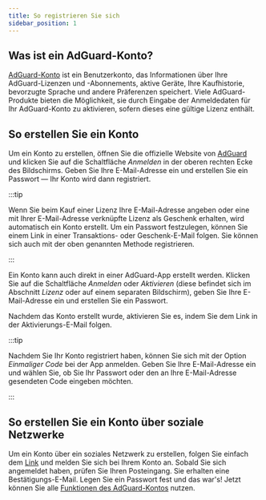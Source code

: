```yaml
---
title: So registrieren Sie sich
sidebar_position: 1
---
```


## Was ist ein AdGuard-Konto?

[AdGuard-Konto](https://my.adguard.com/) ist ein Benutzerkonto, das Informationen über Ihre AdGuard-Lizenzen und -Abonnements, aktive Geräte, Ihre Kaufhistorie, bevorzugte Sprache und andere Präferenzen speichert. Viele AdGuard-Produkte bieten die Möglichkeit, sie durch Eingabe der Anmeldedaten für Ihr AdGuard-Konto zu aktivieren, sofern dieses eine gültige Lizenz enthält.

## So erstellen Sie ein Konto

Um ein Konto zu erstellen, öffnen Sie die offizielle Website von [AdGuard](https://adguard.com/welcome.html) und klicken Sie auf die Schaltfläche *Anmelden* in der oberen rechten Ecke des Bildschirms. Geben Sie Ihre E-Mail-Adresse ein und erstellen Sie ein Passwort — Ihr Konto wird dann registriert.

:::tip

Wenn Sie beim Kauf einer Lizenz Ihre E-Mail-Adresse angeben oder eine mit Ihrer E-Mail-Adresse verknüpfte Lizenz als Geschenk erhalten, wird automatisch ein Konto erstellt. Um ein Passwort festzulegen, können Sie einem Link in einer Transaktions- oder Geschenk-E-Mail folgen. Sie können sich auch mit der oben genannten Methode registrieren.

:::

Ein Konto kann auch direkt in einer AdGuard-App erstellt werden. Klicken Sie auf die Schaltfläche *Anmelden* oder *Aktivieren* (diese befindet sich im Abschnitt *Lizenz* oder auf einem separaten Bildschirm), geben Sie Ihre E-Mail-Adresse ein und erstellen Sie ein Passwort.

Nachdem das Konto erstellt wurde, aktivieren Sie es, indem Sie dem Link in der Aktivierungs-E-Mail folgen.

:::tip

Nachdem Sie Ihr Konto registriert haben, können Sie sich mit der Option *Einmaliger Code* bei der App anmelden. Geben Sie Ihre E-Mail-Adresse ein und wählen Sie, ob Sie Ihr Passwort oder den an Ihre E-Mail-Adresse gesendeten Code eingeben möchten.

:::

## So erstellen Sie ein Konto über soziale Netzwerke

Um ein Konto über ein soziales Netzwerk zu erstellen, folgen Sie einfach dem [Link](https://auth.adguard.com/login.html) und melden Sie sich bei Ihrem Konto an. Sobald Sie sich angemeldet haben, prüfen Sie Ihren Posteingang. Sie erhalten eine Bestätigungs-E-Mail. Legen Sie ein Passwort fest und das war's! Jetzt können Sie alle [Funktionen des AdGuard-Kontos](https://adguard.com/kb/general/account/features/) nutzen.
